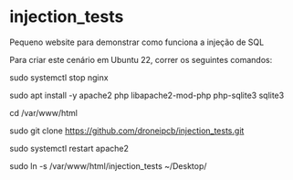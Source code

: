 # injection_tests
Pequeno website para demonstrar como funciona a injeção de SQL

Para criar este cenário em Ubuntu 22, correr os seguintes comandos:

sudo systemctl stop nginx

sudo apt install -y apache2 php libapache2-mod-php php-sqlite3 sqlite3

cd /var/www/html

sudo git clone https://github.com/droneipcb/injection_tests.git

sudo systemctl restart apache2

sudo ln -s /var/www/html/injection_tests ~/Desktop/

